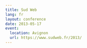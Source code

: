 ```yaml
---
title: Sud Web
lang: fr
layout: conference
date: 2013-05-17
event:
  location: Avignon
  url: https://www.sudweb.fr/2013/
---
```


